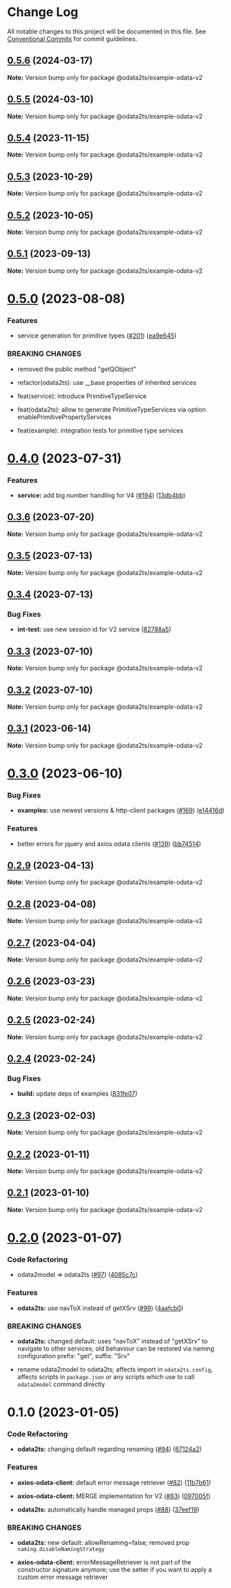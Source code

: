 # Change Log

All notable changes to this project will be documented in this file.
See [Conventional Commits](https://conventionalcommits.org) for commit guidelines.

## [0.5.6](https://github.com/odata2ts/odata2ts/compare/@odata2ts/example-odata-v2@0.5.5...@odata2ts/example-odata-v2@0.5.6) (2024-03-17)

**Note:** Version bump only for package @odata2ts/example-odata-v2

## [0.5.5](https://github.com/odata2ts/odata2ts/compare/@odata2ts/example-odata-v2@0.5.4...@odata2ts/example-odata-v2@0.5.5) (2024-03-10)

**Note:** Version bump only for package @odata2ts/example-odata-v2

## [0.5.4](https://github.com/odata2ts/odata2ts/compare/@odata2ts/example-odata-v2@0.5.3...@odata2ts/example-odata-v2@0.5.4) (2023-11-15)

**Note:** Version bump only for package @odata2ts/example-odata-v2

## [0.5.3](https://github.com/odata2ts/odata2ts/compare/@odata2ts/example-odata-v2@0.5.2...@odata2ts/example-odata-v2@0.5.3) (2023-10-29)

**Note:** Version bump only for package @odata2ts/example-odata-v2

## [0.5.2](https://github.com/odata2ts/odata2ts/compare/@odata2ts/example-odata-v2@0.5.1...@odata2ts/example-odata-v2@0.5.2) (2023-10-05)

**Note:** Version bump only for package @odata2ts/example-odata-v2

## [0.5.1](https://github.com/odata2ts/odata2ts/compare/@odata2ts/example-odata-v2@0.5.0...@odata2ts/example-odata-v2@0.5.1) (2023-09-13)

**Note:** Version bump only for package @odata2ts/example-odata-v2

# [0.5.0](https://github.com/odata2ts/odata2ts/compare/@odata2ts/example-odata-v2@0.4.0...@odata2ts/example-odata-v2@0.5.0) (2023-08-08)

### Features

* service generation for primitive types ([#201](https://github.com/odata2ts/odata2ts/issues/201)) ([ea9e645](https://github.com/odata2ts/odata2ts/commit/ea9e6452f6b4033c489fbceaf6b75591b550a3f1))

### BREAKING CHANGES

* removed the public method "getQObject"

* refactor(odata2ts): use __base properties of inherited services

* feat(service): introduce PrimitiveTypeService

* feat(odata2ts): allow to generate PrimitiveTypeServices via option enablePrimitivePropertyServices

* feat(example): integration tests for primitive type services

# [0.4.0](https://github.com/odata2ts/odata2ts/compare/@odata2ts/example-odata-v2@0.3.6...@odata2ts/example-odata-v2@0.4.0) (2023-07-31)

### Features

* **service:** add big number handling for V4 ([#194](https://github.com/odata2ts/odata2ts/issues/194)) ([13db4bb](https://github.com/odata2ts/odata2ts/commit/13db4bbf677c20c65767bbc8342390750c43253b))

## [0.3.6](https://github.com/odata2ts/odata2ts/compare/@odata2ts/example-odata-v2@0.3.5...@odata2ts/example-odata-v2@0.3.6) (2023-07-20)

**Note:** Version bump only for package @odata2ts/example-odata-v2

## [0.3.5](https://github.com/odata2ts/odata2ts/compare/@odata2ts/example-odata-v2@0.3.4...@odata2ts/example-odata-v2@0.3.5) (2023-07-13)

**Note:** Version bump only for package @odata2ts/example-odata-v2

## [0.3.4](https://github.com/odata2ts/odata2ts/compare/@odata2ts/example-odata-v2@0.3.3...@odata2ts/example-odata-v2@0.3.4) (2023-07-13)

### Bug Fixes

* **int-test:** use new session id for V2 service ([82788a5](https://github.com/odata2ts/odata2ts/commit/82788a5a3d88f646c82b37db680bcf76fc243716))

## [0.3.3](https://github.com/odata2ts/odata2ts/compare/@odata2ts/example-odata-v2@0.3.2...@odata2ts/example-odata-v2@0.3.3) (2023-07-10)

**Note:** Version bump only for package @odata2ts/example-odata-v2

## [0.3.2](https://github.com/odata2ts/odata2ts/compare/@odata2ts/example-odata-v2@0.3.1...@odata2ts/example-odata-v2@0.3.2) (2023-07-10)

**Note:** Version bump only for package @odata2ts/example-odata-v2

## [0.3.1](https://github.com/odata2ts/odata2ts/compare/@odata2ts/example-odata-v2@0.3.0...@odata2ts/example-odata-v2@0.3.1) (2023-06-14)

**Note:** Version bump only for package @odata2ts/example-odata-v2

# [0.3.0](https://github.com/odata2ts/odata2ts/compare/@odata2ts/example-odata-v2@0.2.9...@odata2ts/example-odata-v2@0.3.0) (2023-06-10)

### Bug Fixes

* **examples:** use newest versions & http-client packages ([#169](https://github.com/odata2ts/odata2ts/issues/169)) ([e14416d](https://github.com/odata2ts/odata2ts/commit/e14416d5fd98e2ebd14081400a6b8368e01dd623))

### Features

* better errors for jquery and axios odata clients ([#139](https://github.com/odata2ts/odata2ts/issues/139)) ([bb74514](https://github.com/odata2ts/odata2ts/commit/bb745144fb37235ad9864ab78eebbecf1d69107c))

## [0.2.9](https://github.com/odata2ts/odata2ts/compare/@odata2ts/example-odata-v2@0.2.8...@odata2ts/example-odata-v2@0.2.9) (2023-04-13)

**Note:** Version bump only for package @odata2ts/example-odata-v2

## [0.2.8](https://github.com/odata2ts/odata2ts/compare/@odata2ts/example-odata-v2@0.2.7...@odata2ts/example-odata-v2@0.2.8) (2023-04-08)

**Note:** Version bump only for package @odata2ts/example-odata-v2

## [0.2.7](https://github.com/odata2ts/odata2ts/compare/@odata2ts/example-odata-v2@0.2.6...@odata2ts/example-odata-v2@0.2.7) (2023-04-04)

**Note:** Version bump only for package @odata2ts/example-odata-v2

## [0.2.6](https://github.com/odata2ts/odata2ts/compare/@odata2ts/example-odata-v2@0.2.5...@odata2ts/example-odata-v2@0.2.6) (2023-03-23)

**Note:** Version bump only for package @odata2ts/example-odata-v2

## [0.2.5](https://github.com/odata2ts/odata2ts/compare/@odata2ts/example-odata-v2@0.2.4...@odata2ts/example-odata-v2@0.2.5) (2023-02-24)

**Note:** Version bump only for package @odata2ts/example-odata-v2

## [0.2.4](https://github.com/odata2ts/odata2ts/compare/@odata2ts/example-odata-v2@0.2.3...@odata2ts/example-odata-v2@0.2.4) (2023-02-24)

### Bug Fixes

* **build:** update deps of examples ([831fe07](https://github.com/odata2ts/odata2ts/commit/831fe07197f999dde9509a9166f189b49dccc8bc))

## [0.2.3](https://github.com/odata2ts/odata2ts/compare/@odata2ts/example-odata-v2@0.2.2...@odata2ts/example-odata-v2@0.2.3) (2023-02-03)

**Note:** Version bump only for package @odata2ts/example-odata-v2

## [0.2.2](https://github.com/odata2ts/odata2ts/compare/@odata2ts/example-odata-v2@0.2.1...@odata2ts/example-odata-v2@0.2.2) (2023-01-11)

**Note:** Version bump only for package @odata2ts/example-odata-v2

## [0.2.1](https://github.com/odata2ts/odata2ts/compare/@odata2ts/example-odata-v2@0.2.0...@odata2ts/example-odata-v2@0.2.1) (2023-01-10)

**Note:** Version bump only for package @odata2ts/example-odata-v2

# [0.2.0](https://github.com/odata2ts/odata2ts/compare/@odata2ts/example-odata-v2@0.1.0...@odata2ts/example-odata-v2@0.2.0) (2023-01-07)

### Code Refactoring

* odata2model => odata2ts ([#97](https://github.com/odata2ts/odata2ts/issues/97)) ([4085c7c](https://github.com/odata2ts/odata2ts/commit/4085c7ccf173c6712c5238f8b43e86842eecb19a))

### Features

* **odata2ts:** use navToX instead of getXSrv ([#99](https://github.com/odata2ts/odata2ts/issues/99)) ([4aafcb0](https://github.com/odata2ts/odata2ts/commit/4aafcb0cd307748feed4df075459e17e83876f3b))

### BREAKING CHANGES

* **odata2ts:** changed default: uses "navToX" instead of "getXSrv" to navigate to other services; old behaviour can be restored via naming configuration prefix: "get", suffix: "Srv"

* rename odata2model to odata2ts; affects import in `odata2ts.config`, affects scripts in `package.json` or any scripts which use to call `odata2model` command directly

# 0.1.0 (2023-01-05)

### Code Refactoring

* **odata2ts:** changing default regarding renaming ([#94](https://github.com/odata2ts/odata2ts/issues/94)) ([67124a2](https://github.com/odata2ts/odata2ts/commit/67124a206d28442e86ab4db50b4aa3eb17056727))

### Features

* **axios-odata-client:** default error message retriever ([#82](https://github.com/odata2ts/odata2ts/issues/82)) ([11b7b61](https://github.com/odata2ts/odata2ts/commit/11b7b6171291ba78c2e2b4c7ab39a6c425d02cf1))

* **axios-odata-client:** MERGE implementation for V2 ([#83](https://github.com/odata2ts/odata2ts/issues/83)) ([097005f](https://github.com/odata2ts/odata2ts/commit/097005fda1f4008c1fe3ea71f177697867e761fe))

* **odata2ts:** automatically handle managed props ([#88](https://github.com/odata2ts/odata2ts/issues/88)) ([37eef19](https://github.com/odata2ts/odata2ts/commit/37eef1918f25a4943ae19475dc987463639ab9f4))

### BREAKING CHANGES

* **odata2ts:** new default: allowRenaming=false; removed prop `naming.disableNamingStrategy`

* **axios-odata-client:** errorMessageRetriever is not part of the constructor signature anymore; use the setter if you want to apply a custom error message retriever
